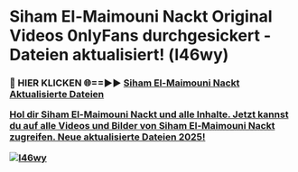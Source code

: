 # Siham El-Maimouni Nackt Original Videos 0nlyFans durchgesickert - Dateien aktualisiert! (l46wy)

<h3>🔴 HIER KLICKEN 🌐==►► <a href="https://tinyurl.com/h6vf6nb8" rel="nofollow">Siham El-Maimouni Nackt Aktualisierte Dateien

Hol dir Siham El-Maimouni Nackt und alle Inhalte. Jetzt kannst du auf alle Videos und Bilder von Siham El-Maimouni Nackt zugreifen. Neue aktualisierte Dateien 2025!

[![l46wy](https://i.imgur.com/sD4kR3V.gif)](https://tinyurl.com/h6vf6nb8)
